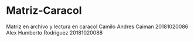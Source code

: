 # Matriz-Caracol
Matriz en archivo y lectura en caracol
Camilo Andres Caiman  20181020086
Alex Humberto Rodriguez  20181020088
